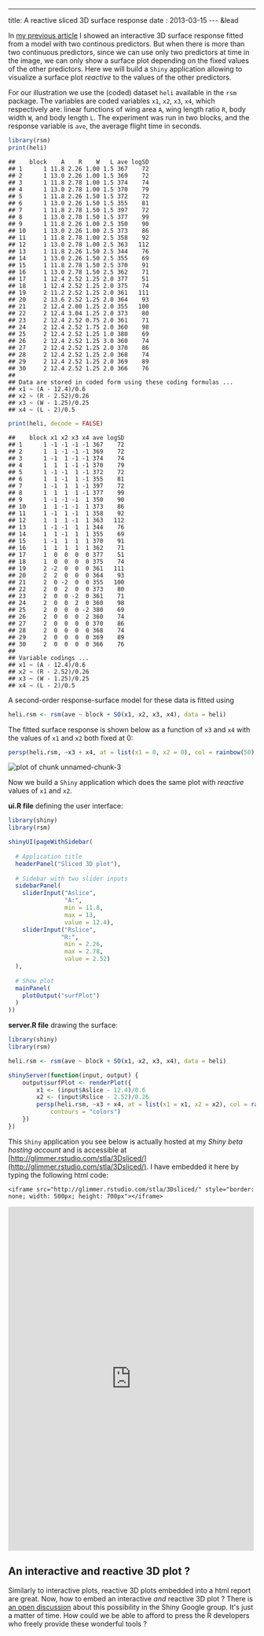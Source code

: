 ---
title: A reactive sliced 3D surface response
date : 2013-03-15
--- &lead




In [my previous article](http://stla.github.io/stlapblog/posts/rgl_knitr.html) I showed an interactive 3D surface response fitted from a model with two continous predictors. But when there is more than two continuous predictors, since we can use only two predictors at time in the image, we can only show a surface plot depending on the fixed values of the other predictors. Here we will build a `Shiny` application allowing to visualize a surface plot *reactive* to the values of the other predictors.

For our illustration we use the (coded) dataset `heli` available in the `rsm` package. 
The variables are coded variables `x1`, `x2`, `x3`, `x4`, which respectively are: linear functions of wing area
`A`, wing length ratio `R`, body width `W`, and body length `L`. The experiment was run in two
blocks, and the response variable is `ave`, the average flight time in seconds.


```r
library(rsm)
print(heli)
```

```
##    block    A    R    W   L ave logSD
## 1      1 11.8 2.26 1.00 1.5 367    72
## 2      1 13.0 2.26 1.00 1.5 369    72
## 3      1 11.8 2.78 1.00 1.5 374    74
## 4      1 13.0 2.78 1.00 1.5 370    79
## 5      1 11.8 2.26 1.50 1.5 372    72
## 6      1 13.0 2.26 1.50 1.5 355    81
## 7      1 11.8 2.78 1.50 1.5 397    72
## 8      1 13.0 2.78 1.50 1.5 377    99
## 9      1 11.8 2.26 1.00 2.5 350    90
## 10     1 13.0 2.26 1.00 2.5 373    86
## 11     1 11.8 2.78 1.00 2.5 358    92
## 12     1 13.0 2.78 1.00 2.5 363   112
## 13     1 11.8 2.26 1.50 2.5 344    76
## 14     1 13.0 2.26 1.50 2.5 355    69
## 15     1 11.8 2.78 1.50 2.5 370    91
## 16     1 13.0 2.78 1.50 2.5 362    71
## 17     1 12.4 2.52 1.25 2.0 377    51
## 18     1 12.4 2.52 1.25 2.0 375    74
## 19     2 11.2 2.52 1.25 2.0 361   111
## 20     2 13.6 2.52 1.25 2.0 364    93
## 21     2 12.4 2.00 1.25 2.0 355   100
## 22     2 12.4 3.04 1.25 2.0 373    80
## 23     2 12.4 2.52 0.75 2.0 361    71
## 24     2 12.4 2.52 1.75 2.0 360    98
## 25     2 12.4 2.52 1.25 1.0 380    69
## 26     2 12.4 2.52 1.25 3.0 360    74
## 27     2 12.4 2.52 1.25 2.0 370    86
## 28     2 12.4 2.52 1.25 2.0 368    74
## 29     2 12.4 2.52 1.25 2.0 369    89
## 30     2 12.4 2.52 1.25 2.0 366    76
## 
## Data are stored in coded form using these coding formulas ...
## x1 ~ (A - 12.4)/0.6
## x2 ~ (R - 2.52)/0.26
## x3 ~ (W - 1.25)/0.25
## x4 ~ (L - 2)/0.5
```

```r
print(heli, decode = FALSE)
```

```
##    block x1 x2 x3 x4 ave logSD
## 1      1 -1 -1 -1 -1 367    72
## 2      1  1 -1 -1 -1 369    72
## 3      1 -1  1 -1 -1 374    74
## 4      1  1  1 -1 -1 370    79
## 5      1 -1 -1  1 -1 372    72
## 6      1  1 -1  1 -1 355    81
## 7      1 -1  1  1 -1 397    72
## 8      1  1  1  1 -1 377    99
## 9      1 -1 -1 -1  1 350    90
## 10     1  1 -1 -1  1 373    86
## 11     1 -1  1 -1  1 358    92
## 12     1  1  1 -1  1 363   112
## 13     1 -1 -1  1  1 344    76
## 14     1  1 -1  1  1 355    69
## 15     1 -1  1  1  1 370    91
## 16     1  1  1  1  1 362    71
## 17     1  0  0  0  0 377    51
## 18     1  0  0  0  0 375    74
## 19     2 -2  0  0  0 361   111
## 20     2  2  0  0  0 364    93
## 21     2  0 -2  0  0 355   100
## 22     2  0  2  0  0 373    80
## 23     2  0  0 -2  0 361    71
## 24     2  0  0  2  0 360    98
## 25     2  0  0  0 -2 380    69
## 26     2  0  0  0  2 360    74
## 27     2  0  0  0  0 370    86
## 28     2  0  0  0  0 368    74
## 29     2  0  0  0  0 369    89
## 30     2  0  0  0  0 366    76
## 
## Variable codings ...
## x1 ~ (A - 12.4)/0.6
## x2 ~ (R - 2.52)/0.26
## x3 ~ (W - 1.25)/0.25
## x4 ~ (L - 2)/0.5
```



A second-order response-surface model for these data is fitted using

```r
heli.rsm <- rsm(ave ~ block + SO(x1, x2, x3, x4), data = heli)
```


The fitted surface response is shown below as a function of `x3` and `x4` with 
the values of `x1` and `x2` both fixed at $0$:  


```r
persp(heli.rsm, ~x3 + x4, at = list(x1 = 0, x2 = 0), col = rainbow(50), contours = "colors")
```

![plot of chunk unnamed-chunk-3](assets/fig/rsmShinyunnamed-chunk-3.png) 


Now we build a `Shiny` application which does the same plot with *reactive* values of `x1` and `x2`. 

**ui.R file** defining the user interface:

```r
library(shiny)
library(rsm)

shinyUI(pageWithSidebar(
  
  # Application title
  headerPanel("Sliced 3D plot"),
  
  # Sidebar with two slider inputs
  sidebarPanel(
    sliderInput("Aslice", 
                "A:", 
                min = 11.8, 
                max = 13, 
                value = 12.4),
    sliderInput("Rslice", 
               "R:", 
                min = 2.26, 
                max = 2.78, 
                value = 2.52)
  ),
  
  # Show plot 
  mainPanel(
    plotOutput("surfPlot")
  )
))
```


**server.R file** drawing the surface:

```r
library(shiny)
library(rsm)

heli.rsm <- rsm(ave ~ block + SO(x1, x2, x3, x4), data = heli)

shinyServer(function(input, output) {
    output$surfPlot <- renderPlot({
        x1 <- (input$Aslice - 12.4)/0.6
        x2 <- (input$Rslice - 2.52)/0.26
        persp(heli.rsm, ~x3 + x4, at = list(x1 = x1, x2 = x2), col = rainbow(50), 
            contours = "colors")
    })
})
```

This `Shiny` application you see below is actually hosted at my  *Shiny beta hosting account* and 
is accessible at [http://glimmer.rstudio.com/stla/3Dsliced/](http://glimmer.rstudio.com/stla/3Dsliced/). 
I have embedded it here by typing the following html code: 

```
<iframe src="http://glimmer.rstudio.com/stla/3Dsliced/" style="border: none; width: 500px; height: 700px"></iframe>
```

<iframe src="http://glimmer.rstudio.com/stla/3Dsliced/" style="border: none; width: 500px; height: 700px"></iframe>



An interactive and reactive 3D plot ? 
---------------------------------------------

Similarly to interactive plots, reactive 3D plots embedded into a html report are great. Now, how to embed an interactive *and* reactive 3D plot ? 
There is [an open discussion](https://groups.google.com/forum/#!msg/shiny-discuss/VV-vw3VFpj0/bszBuHkgtS8J) about this possibility in the Shiny Google group. It's just a matter of time. 
How could we be able to afford to press the R developers who freely provide these wonderful tools ? 



